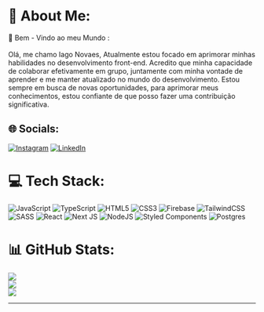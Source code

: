 # 💫 About Me:
🔭 Bem - Vindo ao meu Mundo :<br><br> Olá, me chamo Iago Novaes, Atualmente estou focado em aprimorar minhas habilidades no desenvolvimento front-end. Acredito que minha capacidade de colaborar efetivamente em grupo, juntamente com minha vontade de aprender e me manter atualizado no mundo do desenvolvimento. Estou sempre em busca de novas oportunidades, para aprimorar meus conhecimentos, estou confiante de que posso fazer uma contribuição significativa.


## 🌐 Socials:
[![Instagram](https://img.shields.io/badge/Instagram-%23E4405F.svg?logo=Instagram&logoColor=white)](https://instagram.com/iago_novaes) [![LinkedIn](https://img.shields.io/badge/LinkedIn-%230077B5.svg?logo=linkedin&logoColor=white)](https://www.linkedin.com/in/iago-novaes-dev) 

# 💻 Tech Stack:
![JavaScript](https://img.shields.io/badge/javascript-%23323330.svg?style=flat&logo=javascript&logoColor=%23F7DF1E) ![TypeScript](https://img.shields.io/badge/typescript-%23007ACC.svg?style=flat&logo=typescript&logoColor=white) ![HTML5](https://img.shields.io/badge/html5-%23E34F26.svg?style=flat&logo=html5&logoColor=white) ![CSS3](https://img.shields.io/badge/css3-%231572B6.svg?style=flat&logo=css3&logoColor=white) ![Firebase](https://img.shields.io/badge/firebase-%23039BE5.svg?style=flat&logo=firebase) ![TailwindCSS](https://img.shields.io/badge/tailwindcss-%2338B2AC.svg?style=flat&logo=tailwind-css&logoColor=white) ![SASS](https://img.shields.io/badge/SASS-hotpink.svg?style=flat&logo=SASS&logoColor=white) ![React](https://img.shields.io/badge/react-%2320232a.svg?style=flat&logo=react&logoColor=%2361DAFB) ![Next JS](https://img.shields.io/badge/Next-black?style=flat&logo=next.js&logoColor=white) ![NodeJS](https://img.shields.io/badge/node.js-6DA55F?style=flat&logo=node.js&logoColor=white) ![Styled Components](https://img.shields.io/badge/styled--components-DB7093?style=flat&logo=styled-components&logoColor=white) ![Postgres](https://img.shields.io/badge/postgres-%23316192.svg?style=flat&logo=postgresql&logoColor=white) 
# 📊 GitHub Stats:
![](https://github-readme-stats.vercel.app/api?username=iaguin11&theme=merko&hide_border=false&include_all_commits=false&count_private=false)<br/>
![](https://github-readme-streak-stats.herokuapp.com/?user=iaguin11&theme=merko&hide_border=false)<br/>
![](https://github-readme-stats.vercel.app/api/top-langs/?username=iaguin11&theme=merko&hide_border=false&include_all_commits=false&count_private=false&layout=compact)

---

<!-- Proudly created with GPRM ( https://gprm.itsvg.in ) -->
